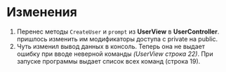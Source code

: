 # Изменения
1. Перенес методы `CreateUser` и `prompt` из **UserView** в **UserController**.
    пришлось изменить им модификаторы доступа с private на public.
2. Чуть изменил вывод данных в консоль. Теперь она не выдает ошибку при вводе неверной команды *(UserView строка 22)*. 
   При запуске программы выдает список всех команд (строка 19).  
